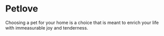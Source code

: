 # Petlove
Choosing a pet for your home is a choice that is meant to enrich your life with immeasurable joy and tenderness.
